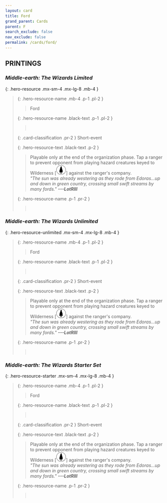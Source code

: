 ```yaml
---
layout: card
title: Ford
grand_parent: Cards
parent: F
search_exclude: false
nav_exclude: false
permalink: /cards/ford/
---
```


## PRINTINGS


### _Middle-earth: The Wizards Limited_

{: .hero-resource .mx-sm-4 .mx-lg-8 .mb-4 }
> {: .hero-resource-name .mb-4 .p-1 .pl-2 }
> > <div class="card-mp"></div>
> > <div class="card-name">Ford</div>
>
> {: .hero-resource-name .black-text .p-1 .pl-2 }
> > &nbsp;
>
> {: .card-classification .pr-2 }
> Short-event
>
> {: .hero-resource-text .black-text .p-2 }
> > Playable only at the end of the organization phase. Tap a ranger to prevent opponent from playing hazard creatures keyed to Wilderness \[![](/assets/images/wilderness.svg)] against the ranger's company. <br>_"The sun was already westering as they rode from Edoras...up and down in green country, crossing small swift streams by many fords."_ ***---&NoBreak;LotRIII*** 
> 
> {: .hero-resource-name .p-1 .pr-2 }
> > <div class="card-shield"></div>
> > <div class="card-corruption">&nbsp;</div>

### _Middle-earth: The Wizards Unlimited_

{: .hero-resource-unlimited .mx-sm-4 .mx-lg-8 .mb-4 }
> {: .hero-resource-name .mb-4 .p-1 .pl-2 }
> > <div class="card-mp"></div>
> > <div class="card-name">Ford</div>
>
> {: .hero-resource-name .black-text .p-1 .pl-2 }
> > &nbsp;
>
> {: .card-classification .pr-2 }
> Short-event
>
> {: .hero-resource-text .black-text .p-2 }
> > Playable only at the end of the organization phase. Tap a ranger to prevent opponent from playing hazard creatures keyed to Wilderness \[![](/assets/images/wilderness.svg)] against the ranger's company. <br>_"The sun was already westering as they rode from Edoras...up and down in green country, crossing small swift streams by many fords."_ ***---&NoBreak;LotRIII*** 
> 
> {: .hero-resource-name .p-1 .pr-2 }
> > <div class="card-shield"></div>
> > <div class="card-corruption">&nbsp;</div>

### _Middle-earth: The Wizards Starter Set_

{: .hero-resource-starter .mx-sm-4 .mx-lg-8 .mb-4 }
> {: .hero-resource-name .mb-4 .p-1 .pl-2 }
> > <div class="card-mp"></div>
> > <div class="card-name">Ford</div>
>
> {: .hero-resource-name .black-text .p-1 .pl-2 }
> > &nbsp;
>
> {: .card-classification .pr-2 }
> Short-event
>
> {: .hero-resource-text .black-text .p-2 }
> > Playable only at the end of the organization phase. Tap a ranger to prevent opponent from playing hazard creatures keyed to Wilderness \[![](/assets/images/wilderness.svg)] against the ranger's company. <br>_"The sun was already westering as they rode from Edoras...up and down in green country, crossing small swift streams by many fords."_ ***---&NoBreak;LotRIII*** 
> 
> {: .hero-resource-name .p-1 .pr-2 }
> > <div class="card-shield"></div>
> > <div class="card-corruption">&nbsp;</div>
